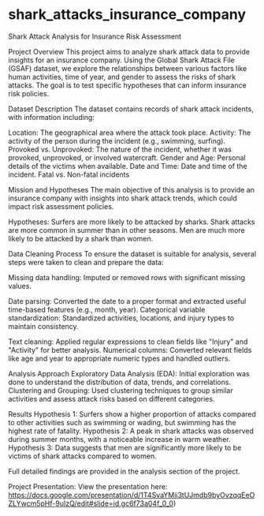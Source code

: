 # shark_attacks_insurance_company
Shark Attack Analysis for Insurance Risk Assessment


Project Overview
This project aims to analyze shark attack data to provide insights for an insurance company. Using the Global Shark Attack File (GSAF) dataset, we explore the relationships between various factors like human activities, time of year, and gender to assess the risks of shark attacks. The goal is to test specific hypotheses that can inform insurance risk policies.

Dataset Description
The dataset contains records of shark attack incidents, with information including:

Location: The geographical area where the attack took place.
Activity: The activity of the person during the incident (e.g., swimming, surfing).
Provoked vs. Unprovoked: The nature of the incident, whether it was provoked, unprovoked, or involved watercraft.
Gender and Age: Personal details of the victims when available.
Date and Time: Date and time of the incident.
Fatal vs. Non-fatal incidents

Mission and Hypotheses
The main objective of this analysis is to provide an insurance company with insights into shark attack trends, which could impact risk assessment policies.

Hypotheses:
Surfers are more likely to be attacked by sharks.
Shark attacks are more common in summer than in other seasons.
Men are much more likely to be attacked by a shark than women.

Data Cleaning Process
To ensure the dataset is suitable for analysis, several steps were taken to clean and prepare the data:

Missing data handling: 
Imputed or removed rows with significant missing values.

Date parsing:
Converted the date to a proper format and extracted useful time-based features (e.g., month, year).
Categorical variable standardization: Standardized activities, locations, and injury types to maintain consistency.

Text cleaning:
Applied regular expressions to clean fields like "Injury" and "Activity" for better analysis.
Numerical columns: Converted relevant fields like age and year to appropriate numeric types and handled outliers.

Analysis Approach
Exploratory Data Analysis (EDA): 
Initial exploration was done to understand the distribution of data, trends, and correlations.
Clustering and Grouping: Used clustering techniques to group similar activities and assess attack risks based on different categories.


Results
Hypothesis 1: Surfers show a higher proportion of attacks compared to other activities such as swimming or wading, but swimming has the highest rate of fatality.
Hypothesis 2: A peak in shark attacks was observed during summer months, with a noticeable increase in warm weather.
Hypothesis 3: Data suggests that men are significantly more likely to be victims of shark attacks compared to women.

Full detailed findings are provided in the analysis section of the project.

Project Presentation: 
View the presentation here: https://docs.google.com/presentation/d/1T4SvaYMii3tUJmdb9byOvzqqEeOZLYwcm5pHf-9uIzQ/edit#slide=id.gc6f73a04f_0_0)
